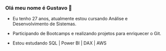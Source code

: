 ### Olá meu nome é Gustavo 👋

- Eu tenho 27 anos, atualmente estou cursando Análise e Desenvolvimento de Sistemas.

- Participando de Bootcamps e realizando projetos para enriquecer o Git.

- Estou estudando SQL | Power BI | DAX | AWS

<!--
**GustavoCecco/GustavoCecco** is a ✨ _special_ ✨ repository because its `README.md` (this file) appears on your GitHub profile.

Here are some ideas to get you started:

- 🔭 I’m currently working on ...
- 🌱 I’m currently learning ...
- 👯 I’m looking to collaborate on ...
- 🤔 I’m looking for help with ...
- 💬 Ask me about ...
- 📫 How to reach me: ...
- 😄 Pronouns: ...
- ⚡ Fun fact: ...
-->
